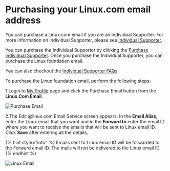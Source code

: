# Purchasing your Linux.com email address

You can purchase a Linux.com email if you are an Individual Supporter. For more information on Individual Supporter, please see [Individual Supporter](https://www.linuxfoundation.org/about/individual-supporters/).

You can purchase the Individual Supporter by clicking the [Purchase Individual Supporter](https://joinnow.dev.platform.linuxfoundation.org/?project=tlf&product=01t17000007X61GAAS#/enrollment). Once you purchase the Individual Supporter, you can purchase the Linux foundation email.

You can also checkout the [Individual Supporter FAQs](https://www.linuxfoundation.org/about/individual-supporters/faq/#faq1).

To purchase the Linux foundation email, perform the following steps:

1.Login to [My Profile](https://myprofile.linuxfoundation.org/) page and click the Purchase Email button from the **Linux.Com Email**.

![Purchase Email](https://gblobscdn.gitbook.com/assets%2F-M-jSu-OKTpJoS9behGp%2F-MAzJWfeTXnQINlnG_ZP%2F-MAzc8DVeo6pn97QkPDc%2FLinux_Email.png?alt=media&token=12e9a689-834c-4b41-9a3a-c4eb62f4f1b8)

2.The Edit @linux.com Email Service screen appears. In the **Email Alias**, enter the Linux email that you want and in the **Forward to** enter the email ID where you want to receive the emails that will be sent to Linux email ID. Click **Save** after entering all the details.

{% hint style="info" %}
Emails sent to Linux email ID will be forwarded to the Forward email ID. The mails will not be delivered to the Linux email ID.
{% endhint %}

![Linux Email](https://gblobscdn.gitbook.com/assets%2F-M-jSu-OKTpJoS9behGp%2F-MAzJWfeTXnQINlnG_ZP%2F-MAzdmd_n1c9sHePgd6o%2FLinux_Email2.png?alt=media&token=401c4f2a-7d31-4521-9d8a-af2028619f39)



